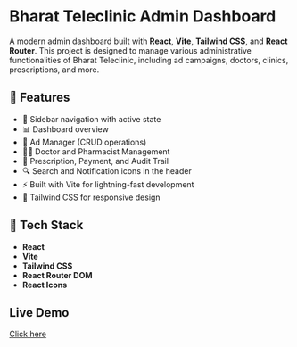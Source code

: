 # Bharat Teleclinic Admin Dashboard

A modern admin dashboard built with **React**, **Vite**, **Tailwind CSS**, and **React Router**. This project is designed to manage various administrative functionalities of Bharat Teleclinic, including ad campaigns, doctors, clinics, prescriptions, and more.

## 🔧 Features

- 🧭 Sidebar navigation with active state
- 📊 Dashboard overview
- 📢 Ad Manager (CRUD operations)
- 👨‍⚕️ Doctor and Pharmacist Management
- 🧾 Prescription, Payment, and Audit Trail
- 🔍 Search and Notification icons in the header
- ⚡ Built with Vite for lightning-fast development
- 🎨 Tailwind CSS for responsive design

## 🚀 Tech Stack

- **React**
- **Vite**
- **Tailwind CSS**
- **React Router DOM**
- **React Icons**

## Live Demo

[Click here](https://bharat-teleclinic.netlify.app/)
